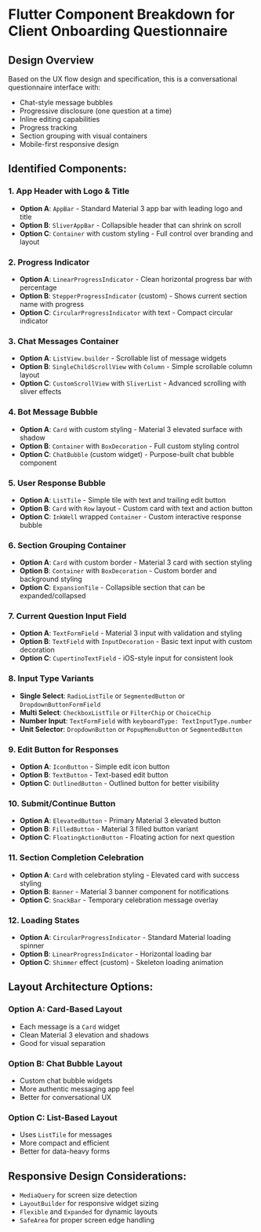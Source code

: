 # Flutter Component Breakdown for Client Onboarding Questionnaire

## Design Overview
Based on the UX flow design and specification, this is a conversational questionnaire interface with:
- Chat-style message bubbles
- Progressive disclosure (one question at a time)
- Inline editing capabilities
- Progress tracking
- Section grouping with visual containers
- Mobile-first responsive design

## Identified Components:

### 1. **App Header with Logo & Title**
- **Option A**: `AppBar` - Standard Material 3 app bar with leading logo and title
- **Option B**: `SliverAppBar` - Collapsible header that can shrink on scroll
- **Option C**: `Container` with custom styling - Full control over branding and layout

### 2. **Progress Indicator**
- **Option A**: `LinearProgressIndicator` - Clean horizontal progress bar with percentage
- **Option B**: `StepperProgressIndicator` (custom) - Shows current section name with progress
- **Option C**: `CircularProgressIndicator` with text - Compact circular indicator

### 3. **Chat Messages Container**
- **Option A**: `ListView.builder` - Scrollable list of message widgets
- **Option B**: `SingleChildScrollView` with `Column` - Simple scrollable column layout
- **Option C**: `CustomScrollView` with `SliverList` - Advanced scrolling with sliver effects

### 4. **Bot Message Bubble**
- **Option A**: `Card` with custom styling - Material 3 elevated surface with shadow
- **Option B**: `Container` with `BoxDecoration` - Full custom styling control
- **Option C**: `ChatBubble` (custom widget) - Purpose-built chat bubble component

### 5. **User Response Bubble**
- **Option A**: `ListTile` - Simple tile with text and trailing edit button
- **Option B**: `Card` with `Row` layout - Custom card with text and action button
- **Option C**: `InkWell` wrapped `Container` - Custom interactive response bubble

### 6. **Section Grouping Container**
- **Option A**: `Card` with custom border - Material 3 card with section styling
- **Option B**: `Container` with `BoxDecoration` - Custom border and background styling
- **Option C**: `ExpansionTile` - Collapsible section that can be expanded/collapsed

### 7. **Current Question Input Field**
- **Option A**: `TextFormField` - Material 3 input with validation and styling
- **Option B**: `TextField` with `InputDecoration` - Basic text input with custom decoration
- **Option C**: `CupertinoTextField` - iOS-style input for consistent look

### 8. **Input Type Variants**
- **Single Select**: `RadioListTile` or `SegmentedButton` or `DropdownButtonFormField`
- **Multi Select**: `CheckboxListTile` or `FilterChip` or `ChoiceChip`
- **Number Input**: `TextFormField` with `keyboardType: TextInputType.number`
- **Unit Selector**: `DropdownButton` or `PopupMenuButton` or `SegmentedButton`

### 9. **Edit Button for Responses**
- **Option A**: `IconButton` - Simple edit icon button
- **Option B**: `TextButton` - Text-based edit button
- **Option C**: `OutlinedButton` - Outlined button for better visibility

### 10. **Submit/Continue Button**
- **Option A**: `ElevatedButton` - Primary Material 3 elevated button
- **Option B**: `FilledButton` - Material 3 filled button variant
- **Option C**: `FloatingActionButton` - Floating action for next question

### 11. **Section Completion Celebration**
- **Option A**: `Card` with celebration styling - Elevated card with success styling
- **Option B**: `Banner` - Material 3 banner component for notifications
- **Option C**: `SnackBar` - Temporary celebration message overlay

### 12. **Loading States**
- **Option A**: `CircularProgressIndicator` - Standard Material loading spinner
- **Option B**: `LinearProgressIndicator` - Horizontal loading bar
- **Option C**: `Shimmer` effect (custom) - Skeleton loading animation

## Layout Architecture Options:

### **Option A**: Card-Based Layout
- Each message is a `Card` widget
- Clean Material 3 elevation and shadows
- Good for visual separation

### **Option B**: Chat Bubble Layout  
- Custom chat bubble widgets
- More authentic messaging app feel
- Better for conversational UX

### **Option C**: List-Based Layout
- Uses `ListTile` for messages
- More compact and efficient
- Better for data-heavy forms

## Responsive Design Considerations:
- `MediaQuery` for screen size detection
- `LayoutBuilder` for responsive widget sizing  
- `Flexible` and `Expanded` for dynamic layouts
- `SafeArea` for proper screen edge handling
